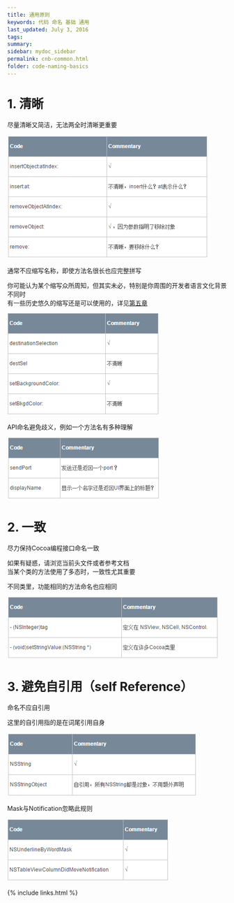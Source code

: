 ```yaml
---
title: 通用原则
keywords: 代码 命名 基础 通用
last_updated: July 3, 2016
tags:
summary:
sidebar: mydoc_sidebar
permalink: cnb-common.html
folder: code-naming-basics
---
```



# 1. 清晰

尽量清晰又简洁，无法两全时清晰更重要


![](assets/1441509819955470.png)

通常不应缩写名称，即使方法名很长也应完整拼写

你可能认为某个缩写众所周知，但其实未必，特别是你周围的开发者语言文化背景不同时  
有一些历史悠久的缩写还是可以使用的，详见[第五章](chapter5.md)

![](assets/1441509896749042.png)

API命名避免歧义，例如一个方法名有多种理解

![](assets/1441509905881130.png)

# 2. 一致

尽力保持Cocoa编程接口命名一致

如果有疑惑，请浏览当前头文件或者参考文档  
当某个类的方法使用了多态时，一致性尤其重要

不同类里，功能相同的方法命名也应相同

![](assets/1441509959926816.png)

# 3. 避免自引用（self Reference）

命名不应自引用

这里的自引用指的是在词尾引用自身

![](assets/1441509975783777.png)

Mask与Notification忽略此规则

![](assets/1441509984966357.png)



{% include links.html %}
